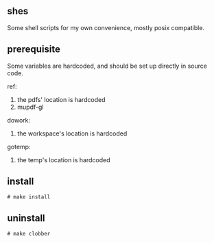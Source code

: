## shes
Some shell scripts for my own convenience, mostly posix compatible.
## prerequisite
Some variables are hardcoded,
and should be set up
directly in source code.

ref:
1. the pdfs' location is hardcoded
2. mupdf-gl 

dowork:
1. the workspace's location is hardcoded

gotemp:
1. the temp's location is hardcoded

## install
```
# make install
```
## uninstall 
```
# make clobber
```

